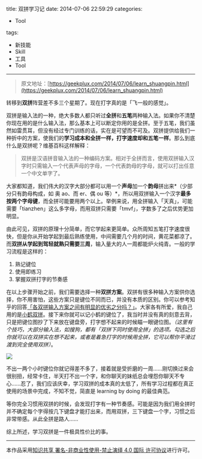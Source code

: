 title: 双拼学习记
date: 2014-07-06 22:59:29
categories:

- Tool

tags:

- 新技能
- Skill
- 工具
- Tool

---

> 原文地址：[https://geekplux.com/2014/07/06/learn_shuangpin.html](https://geekplux.com/2014/07/06/learn_shuangpin.html)

转移到**双拼**阵营差不多三个星期了。现在打字真的是「飞一般的感觉」。

双拼是输入法的一种，绝大多数人都只听过**全拼**和**五笔**两种输入法。如果你不清楚你现在用的是什么输入法，那么基本上可以断定你用的是全拼。至于五笔，我们虽然如雷贯耳，但没有经过专门训练的话，实在是可望而不可及。双拼提供给我们一种折中的方案，使我们的**学习成本和全拼一样，打字速度却和五笔一样**。那么到底什么是双拼呢？维基百科这样解释：

> 双拼是汉语拼音输入法的一种编码方案。相对于全拼而言，使用双拼输入汉字时只需输入一个代表声母的字母，一个代表韵母的字母，就可以打出任意一个中文单字了。

大家都知道，我们伟大的汉字大部分都可以用一个**声母**加一个**韵母**拼出来*（少部分只有韵母构成，如 奥 ao、而 er、偶 ou 等）*，所以用双拼输入一个汉字**最多按两个字母键**，而全拼可能要用两个以上。举例来说，用全拼输入「天真」，可能需要「tianzhen」这么多字母，而用双拼只需要「tmvf」，字数多了之后优势更加明显。

由此可见，双拼的原理十分简单，而它学起来更简单。众所周知五笔打字速度很快，但是你从开始学起到最后熟练使用，中间需要几个月的时间，黄花菜都凉了。而**双拼从学起到驾轻就熟只需要三周**，输入量大的人一周都能炉火纯青。一般的学习流程是这样的：

1. 熟记键位
2. 使用即练习
3. 掌握双拼打字的节奏感

<!-- more -->

在以上步骤开始之前，我们需要选择一种**双拼方案**。双拼有很多种输入方案供你选择，你不用害怕，这些方案只是键位不同而已，并没有本质的区别。你可以参考知乎的回答[「各双拼输入方案之间有明显的优劣之分吗？」][1]。大家各有所爱，我自己用的是[小鹤双拼][2]。接下来你就可以记小鹤的键位了，我当时并没有真的刻意去背，只是把键位图抄了下来放在键盘旁，打字想不起来的时候瞄一眼键位图。_（这里有个技巧，大部分输入法，如搜狗，都有「双拼下同时使用全拼」的选项。勾选之后你就可以在双拼实在想不起来，或者是着急打字的时候用全拼，它可以帮你平滑过渡到完全使用双拼）_。

![][3]

不出一两个小时键位你就记得差不多了，接着就是受折磨的一周……刚切换过来会很别扭，经常卡住，半天打不出一个字，和你聊天的妹纸总会埋怨你聊天不专心……忍了，我们应该庆幸，学习双拼的成本真的太低了，所有学习过程都在真正使用的场景中完成，不知不觉，简直是 learning by doing 的最佳典范。

等你完全习惯用双拼的时候，会发现打字有一种节奏感。可能是因为我们用全拼时并不确定每个字得按几下键盘才能打出来，而用双拼，三下键盘一个字，习惯之后非常带感。从此全拼是路人……

综上所述，学习双拼是一件极具性价比的事。

---

本作品采用[知识共享 署名-非商业性使用-禁止演绎 4.0 国际 许可协议](http://creativecommons.org/licenses/by-nc-nd/4.0/)进行许可。

[1]: http://www.zhihu.com/question/20191383
[2]: http://www.flypy.com/
[3]: http://www.flypy.com/images/hejp.png
